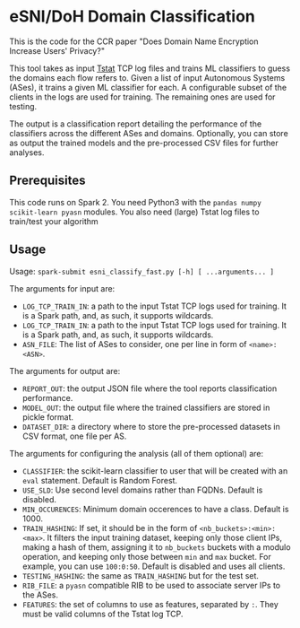 # eSNI/DoH Domain Classification

This is the code for the CCR paper "Does Domain Name Encryption Increase Users' Privacy?"

This tool takes as input [Tstat](http://tstat.polito.it/) TCP log files and trains ML classifiers to guess the domains each flow refers to. Given a list of input Autonomous Systems (ASes), it trains a given ML classifier for each. A configurable subset of the clients in the logs are used for training. The remaining ones are used for testing.

The output is a classification report detailing the performance of the classifiers across the different ASes and domains. Optionally, you can store as output the trained models and the pre-processed CSV files for further analyses.

## Prerequisites

This code runs on Spark 2. You need Python3 with the `pandas numpy scikit-learn pyasn` modules.  You also need (large) Tstat log files to train/test your algorithm

## Usage

Usage: `spark-submit esni_classify_fast.py [-h] [ ...arguments... ]`

The arguments for input are:
* `LOG_TCP_TRAIN_IN`: a path to the input Tstat TCP logs used for training. It is a Spark path, and, as such, it supports wildcards.
* `LOG_TCP_TRAIN_IN`: a path to the input Tstat TCP logs used for training. It is a Spark path, and, as such, it supports wildcards.
* `ASN_FILE`: The list of ASes to consider, one per line in form of `<name>:<ASN>`.

The arguments for output are:
* `REPORT_OUT`: the output JSON file where the tool reports classification performance.
* `MODEL_OUT`: the output file where the trained classifiers are stored in pickle format.
* `DATASET_DIR`: a directory where to store the pre-processed datasets in CSV format, one file per AS.


The arguments for configuring the analysis (all of them optional) are:
* `CLASSIFIER`: the scikit-learn classifier to user that will be created with an `eval` statement. Default is Random Forest.
* `USE_SLD`: Use second level domains rather than FQDNs. Default is disabled.
* `MIN_OCCURENCES`: Minimum domain occerences to have a class. Default is 1000.
* `TRAIN_HASHING`: If set, it should be in the form of `<nb_buckets>:<min>:<max>`. It filters the input training dataset, keeping only those client IPs, making a hash of them, assigning it to `nb_buckets` buckets with a modulo operation, and keeping only those between `min` and `max` bucket. For example, you can use `100:0:50`. Default is disabled and uses all clients.
* `TESTING_HASHING`: the same as `TRAIN_HASHING` but for the test set.
* `RIB_FILE`: a `pyasn` compatible RIB to be used to associate server IPs to the ASes.
* `FEATURES`: the set of columns to use as features, separated by `:`. They must be valid columns of the Tstat log TCP.


